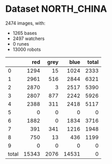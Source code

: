 # Dataset NORTH_CHINA

2474 images, with:

 - 1265 bases
 - 2497 watchers
 - 0 runes
 - 13000 robots

|       |   red |   grey |   blue |   total |
|:------|------:|-------:|-------:|--------:|
| 0     |  1294 |     15 |   1024 |    2333 |
| 1     |  2961 |    516 |   2844 |    6321 |
| 2     |  2870 |      3 |   2517 |    5390 |
| 3     |  2807 |    877 |   2242 |    5926 |
| 4     |  2388 |    311 |   2418 |    5117 |
| 5     |     0 |      0 |      0 |       0 |
| 6     |  1882 |      0 |   1834 |    3716 |
| 7     |   391 |    341 |   1216 |    1948 |
| 8     |   750 |     13 |    436 |    1199 |
| 9     |     0 |      0 |      0 |       0 |
| total | 15343 |   2076 |  14531 |       0 |

